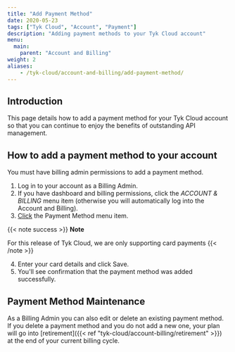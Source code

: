 ```yaml
---
title: "Add Payment Method"
date: 2020-05-23
tags: ["Tyk Cloud", "Account", "Payment"]
description: "Adding payment methods to your Tyk Cloud account"
menu:
  main:
    parent: "Account and Billing"
weight: 2
aliases:
    - /tyk-cloud/account-and-billing/add-payment-method/
---
```


## Introduction

This page details how to add a payment method for your Tyk Cloud account so that you can continue to enjoy the benefits of outstanding API management.

## How to add a payment method to your account

You must have billing admin permissions to add a payment method. 

1. Log in to your account as a Billing Admin.
2. If you have dashboard and billing permissions, click the *ACCOUNT & BILLING* menu item (otherwise you will automatically log into the Account and Billing).
3. [Click](https://account.cloud-ara.tyk.io/payment-method) the Payment Method menu item. 

{{< note success >}}
**Note**
  
For this release of Tyk Cloud, we are only supporting card payments
{{< /note >}}

4. Enter your card details and click Save.
5. You'll see confirmation that the payment method was added successfully.

## Payment Method Maintenance

As a Billing Admin you can also edit or delete an existing payment method. If you delete a payment method and you do not add a new one, your plan will go into [retirement]({{< ref "tyk-cloud/account-billing/retirement" >}}) at the end of your current billing cycle.


